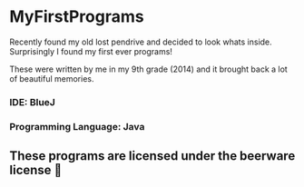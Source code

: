 # MyFirstPrograms
Recently found my old lost pendrive and decided to look whats inside. Surprisingly I found my first ever programs!

These were written by me in my 9th grade (2014) and it brought back a lot of beautiful memories.

### IDE: BlueJ
### Programming Language: Java

## These programs are licensed under the beerware license 🍺
